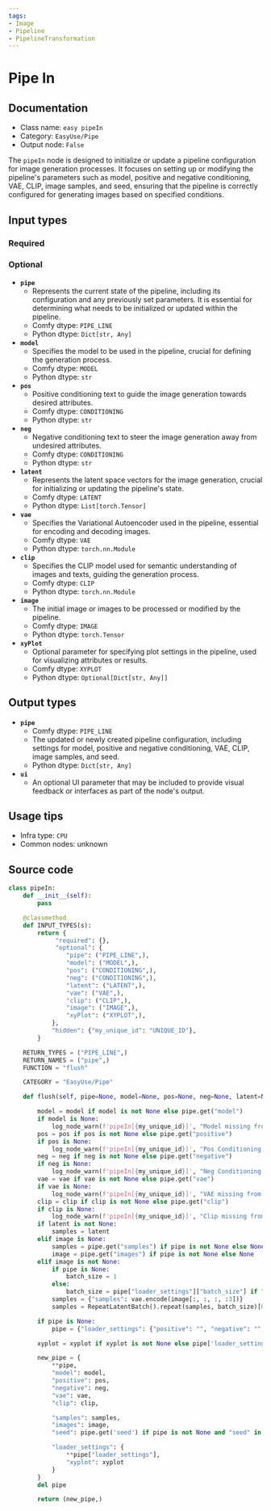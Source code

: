 ```yaml
---
tags:
- Image
- Pipeline
- PipelineTransformation
---
```


# Pipe In
## Documentation
- Class name: `easy pipeIn`
- Category: `EasyUse/Pipe`
- Output node: `False`

The `pipeIn` node is designed to initialize or update a pipeline configuration for image generation processes. It focuses on setting up or modifying the pipeline's parameters such as model, positive and negative conditioning, VAE, CLIP, image samples, and seed, ensuring that the pipeline is correctly configured for generating images based on specified conditions.
## Input types
### Required
### Optional
- **`pipe`**
    - Represents the current state of the pipeline, including its configuration and any previously set parameters. It is essential for determining what needs to be initialized or updated within the pipeline.
    - Comfy dtype: `PIPE_LINE`
    - Python dtype: `Dict[str, Any]`
- **`model`**
    - Specifies the model to be used in the pipeline, crucial for defining the generation process.
    - Comfy dtype: `MODEL`
    - Python dtype: `str`
- **`pos`**
    - Positive conditioning text to guide the image generation towards desired attributes.
    - Comfy dtype: `CONDITIONING`
    - Python dtype: `str`
- **`neg`**
    - Negative conditioning text to steer the image generation away from undesired attributes.
    - Comfy dtype: `CONDITIONING`
    - Python dtype: `str`
- **`latent`**
    - Represents the latent space vectors for the image generation, crucial for initializing or updating the pipeline's state.
    - Comfy dtype: `LATENT`
    - Python dtype: `List[torch.Tensor]`
- **`vae`**
    - Specifies the Variational Autoencoder used in the pipeline, essential for encoding and decoding images.
    - Comfy dtype: `VAE`
    - Python dtype: `torch.nn.Module`
- **`clip`**
    - Specifies the CLIP model used for semantic understanding of images and texts, guiding the generation process.
    - Comfy dtype: `CLIP`
    - Python dtype: `torch.nn.Module`
- **`image`**
    - The initial image or images to be processed or modified by the pipeline.
    - Comfy dtype: `IMAGE`
    - Python dtype: `torch.Tensor`
- **`xyPlot`**
    - Optional parameter for specifying plot settings in the pipeline, used for visualizing attributes or results.
    - Comfy dtype: `XYPLOT`
    - Python dtype: `Optional[Dict[str, Any]]`
## Output types
- **`pipe`**
    - Comfy dtype: `PIPE_LINE`
    - The updated or newly created pipeline configuration, including settings for model, positive and negative conditioning, VAE, CLIP, image samples, and seed.
    - Python dtype: `Dict[str, Any]`
- **`ui`**
    - An optional UI parameter that may be included to provide visual feedback or interfaces as part of the node's output.
## Usage tips
- Infra type: `CPU`
- Common nodes: unknown


## Source code
```python
class pipeIn:
    def __init__(self):
        pass

    @classmethod
    def INPUT_TYPES(s):
        return {
             "required": {},
             "optional": {
                "pipe": ("PIPE_LINE",),
                "model": ("MODEL",),
                "pos": ("CONDITIONING",),
                "neg": ("CONDITIONING",),
                "latent": ("LATENT",),
                "vae": ("VAE",),
                "clip": ("CLIP",),
                "image": ("IMAGE",),
                "xyPlot": ("XYPLOT",),
            },
            "hidden": {"my_unique_id": "UNIQUE_ID"},
        }

    RETURN_TYPES = ("PIPE_LINE",)
    RETURN_NAMES = ("pipe",)
    FUNCTION = "flush"

    CATEGORY = "EasyUse/Pipe"

    def flush(self, pipe=None, model=None, pos=None, neg=None, latent=None, vae=None, clip=None, image=None, xyplot=None, my_unique_id=None):

        model = model if model is not None else pipe.get("model")
        if model is None:
            log_node_warn(f'pipeIn[{my_unique_id}]', "Model missing from pipeLine")
        pos = pos if pos is not None else pipe.get("positive")
        if pos is None:
            log_node_warn(f'pipeIn[{my_unique_id}]', "Pos Conditioning missing from pipeLine")
        neg = neg if neg is not None else pipe.get("negative")
        if neg is None:
            log_node_warn(f'pipeIn[{my_unique_id}]', "Neg Conditioning missing from pipeLine")
        vae = vae if vae is not None else pipe.get("vae")
        if vae is None:
            log_node_warn(f'pipeIn[{my_unique_id}]', "VAE missing from pipeLine")
        clip = clip if clip is not None else pipe.get("clip")
        if clip is None:
            log_node_warn(f'pipeIn[{my_unique_id}]', "Clip missing from pipeLine")
        if latent is not None:
            samples = latent
        elif image is None:
            samples = pipe.get("samples") if pipe is not None else None
            image = pipe.get("images") if pipe is not None else None
        elif image is not None:
            if pipe is None:
                batch_size = 1
            else:
                batch_size = pipe["loader_settings"]["batch_size"] if "batch_size" in pipe["loader_settings"] else 1
            samples = {"samples": vae.encode(image[:, :, :, :3])}
            samples = RepeatLatentBatch().repeat(samples, batch_size)[0]

        if pipe is None:
            pipe = {"loader_settings": {"positive": "", "negative": "", "xyplot": None}}

        xyplot = xyplot if xyplot is not None else pipe['loader_settings']['xyplot'] if xyplot in pipe['loader_settings'] else None

        new_pipe = {
            **pipe,
            "model": model,
            "positive": pos,
            "negative": neg,
            "vae": vae,
            "clip": clip,

            "samples": samples,
            "images": image,
            "seed": pipe.get('seed') if pipe is not None and "seed" in pipe else None,

            "loader_settings": {
                **pipe["loader_settings"],
                "xyplot": xyplot
            }
        }
        del pipe

        return (new_pipe,)

```
